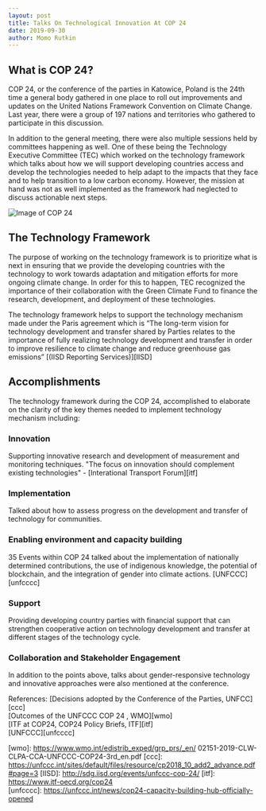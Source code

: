 ```yaml
---
layout: post
title: Talks On Technological Innovation At COP 24
date: 2019-09-30 
author: Momo Rutkin
---
```



## What is COP 24? 

COP 24, or the conference of the parties in Katowice, Poland is the 24th time a general body gathered in one place to roll out improvements and updates on the United Nations Framework Convention on Climate Change. Last year, there were a group of 197 nations and territories  who gathered to participate in this discussion.

 In addition to the general meeting, there were also multiple sessions held by committees happening as well. One of these being the Technology Executive Committee (TEC)  which worked on the technology framework which talks about how we will support developing countries access and develop the technologies needed to help adapt to the impacts that they face and to help transition to a low carbon economy. However, the mission at hand was not as well implemented as the framework had neglected to discuss actionable next steps.

 ![Image of COP 24](https://ane4bf-datap1.s3-eu-west-1.amazonaws.com/wmocms/s3fs-public/styles/featured_media_detail/public/event/featured_media/COP24.png?dJuxLLbMjG4qrHGSnwPxQ46zBoJaUcR8&itok=9qdRdliD)

## The Technology Framework

The purpose of working on the technology framework is to prioritize what is next in ensuring that we provide the developing countries with the technology to work towards adaptation and mitigation efforts for more ongoing climate change. In order for this to happen, TEC recognized the importance of their collaboration with the Green Climate Fund to finance the research, development, and deployment of these technologies. 

The technology framework helps to support the technology mechanism made under the Paris agreement which is  “The long-term vision for technology development and transfer shared by Parties relates to the importance of fully realizing technology development and transfer in order to improve resilience to climate change and reduce greenhouse gas emissions” [(IISD Reporting Services)][IISD]

## Accomplishments
The technology framework during the COP 24, accomplished to elaborate on the clarity of the key themes needed to implement technology mechanism including: 


### Innovation
Supporting innovative research and development of measurement and monitoring techniques. "The focus on innovation should complement existing technologies" - 
[Interational Transport Forum][itf]

### Implementation 
Talked about how to assess progress on the development and transfer of technology for communities.

### Enabling environment and capacity building
 35 Events within COP 24 talked about the implementation of nationally determined contributions, the use of indigenous knowledge, the potential of blockchain, and the integration of gender into climate actions. [UNFCCC][unfcccc]

### Support
Providing developing country parties with financial support that can strengthen cooperative action on technology development and transfer at different stages of the technology cycle. 

### Collaboration and Stakeholder Engagement

In addition to the points above, talks about gender-responsive technology and innovative approaches were also mentioned at the conference. 

References:
[Decisions adopted by the Conference of the Parties, UNFCC][ccc] <br>
[Outcomes of the UNFCCC COP 24 , WMO][wmo] <br>
[ITF at COP24, COP24 Policy Briefs, ITF][itf] <br>
[UNFCCC][unfcccc]


[wmo]: https://www.wmo.int/edistrib_exped/grp_prs/_en/ 02151-2019-CLW-CLPA-CCA-UNFCCC-COP24-3rd_en.pdf
[ccc]: https://unfccc.int/sites/default/files/resource/cp2018_10_add2_advance.pdf#page=3 
[IISD]: http://sdg.iisd.org/events/unfccc-cop-24/ 
[itf]: https://www.itf-oecd.org/cop24  
[unfcccc]: https://unfccc.int/news/cop24-capacity-building-hub-officially-opened






